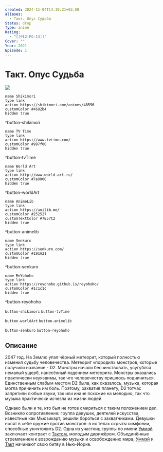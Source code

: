 ```yaml
---
created: 2024-11-04T14:19:21+03:00
aliases:
  - Такт. Опус Судьба
Status: drop
Type: anime
Rating:
  - "[[®️12|PG-13]]"
Cover: ""
Year: 2021
Episode: 1
---
```


# Такт. Опус Судьба

![](https://nyaa.shikimori.one/uploads/poster/animes/48556/fb32e6934fa7b2e2521a9715626995c8.jpeg)

```button
name Shikimori
type link
action https://shikimori.one/animes/48556
customColor #4682b4
hidden true
```
^button-shikimori

```button
name TV Time
type link
action https://www.tvtime.com/
customColor #997f00
hidden true
```
^button-tvTime

```button
name World Art
type link
action http://www.world-art.ru/
customColor #7a0000
hidden true
```
^button-worldArt

```button
name AnimeLib
type link
action https://anilib.me/
customColor #252527
customTextColor #7E57C2
hidden true
```
^button-animelib

```button
name Senkuro
type link
action https://senkuro.com/
customColor #191A21
hidden true
```
^button-senkuro

```button
name ReYohoho
type link
action https://reyohoho.github.io/reyohoho/
customColor #1c1c1c
hidden true
```
^button-reyohoho

`button-shikimori` `button-tvTime`

`button-worldArt` `button-animelib`

`button-senkuro` `button-reyohoho`

## Описание

2047 год. На Землю упал чёрный метеорит, который полностью изменил судьбу человечества. Метеорит «породил» монстров, которые получили название - D2. Монстры начали бесчинствовать, усугубляя немалый ущерб, нанесённый падением метеорита. Монстры оказались практически неуязвимы, так что человечеству пришлось подчиниться. Единственным слабым местом D2 была, как оказалось, музыка, которая могла причинить им боль. Поэтому, захватив планету, D2 тотчас запретили любые звуки, так или иначе похожие на мелодию, так что музыка практически исчезла из жизни людей.

Однако были и те, кто был не готов смириться с таким положением дел. Возникло сопротивление: группа девушек, деятелей искусства, известные как Мьюзикарт, решили бороться с захватчиками. Девушки носят в себе оружие против монстров: в их телах скрыты симфонии, способные уничтожить D2. Одна из участниц группы по имени [Уммэй](https://shikimori.one/characters/198675-destiny) заключает контракт с [Тактом](https://shikimori.one/characters/198674-takt-asahina), молодым дирижёром. Объединённые стремлением к возрождению музыки и освобождению мира, [Уммэй](https://shikimori.one/characters/198675-destiny) и [Такт](https://shikimori.one/characters/198674-takt-asahina) начинают свою битву в Нью-Йорке.
